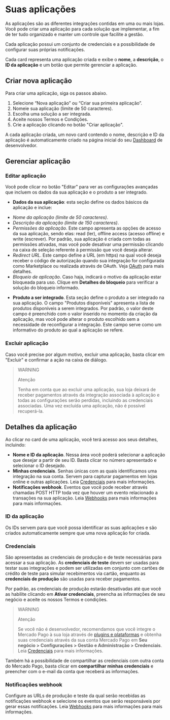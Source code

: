 # Suas aplicações
 
As aplicações são as diferentes integrações contidas em uma ou mais lojas. Você pode criar uma aplicação para cada solução que implementar, a fim de ter tudo organizado e manter um controle que facilite a gestão.
 
Cada aplicação possui um conjunto de credenciais e a possibilidade de configurar suas próprias notificações.
 
Cada card representa uma aplicação criada e exibe o **nome**, a **descrição**, o **ID da aplicação** e um botão que permite gerenciar a aplicação.
 
## Criar nova aplicação
 
Para criar uma aplicação, siga os passos abaixo.
 
1. Selecione “Nova aplicação” ou “Criar sua primeira aplicação”.
2. Nomeie sua aplicação (limite de 50 caracteres).
3. Escolha uma solução a ser integrada.
4. Aceite nossos Termos e Condições.
5. Crie a aplicação clicando no botão "Criar aplicação".
 
A cada aplicação criada, um novo card contendo o nome, descrição e ID da aplicação é automaticamente criado na página inicial do seu [Dashboard](https://www.mercadopago[FAKER][URL][DOMAIN]/developers/dashboard/introduction) de desenvolvedor.

## Gerenciar aplicação
 
### Editar aplicação
Você pode clicar no botão "Editar" para ver as configurações avançadas que incluem os dados da sua aplicação e o produto a ser integrado.
 
* **Dados da sua aplicação**: esta seção define os dados básicos da aplicação e inclue:
 
 - *Nome da aplicação (limite de 50 caracteres)*.
 - *Descrição da aplicação (limite de 150 caracteres)*.
 - *Permissões da aplicação*. Este campo apresenta as opções de acesso da sua aplicação, sendo elas: read (ler), offline access (acesso offline) e write (escrever). Por padrão, sua aplicação é criada com todas as permissões ativadas, mas você pode desativar uma permissão clicando na caixa de seleção referente à permissão que você deseja alterar.
 - *Redirect URL*. Este campo define a URL (em https) na qual você deseja receber o código de autorização quando sua integração for configurada como Marketplace ou realizada através de OAuth. Veja [OAuth](https://www.mercadopago[FAKER][URL][DOMAIN]/developers/pt/guides/security/oauth/introduction) para mais detalhes.
 - *Bloqueio de aplicação*. Caso haja, indicará o motivo da aplicação estar bloqueada para uso. Clique em **Detalhes do bloqueio** para verificar a solução do bloqueio informado.
 
* **Produto a ser integrado**. Esta seção define o produto a ser integrado na sua aplicação. O campo "Produtos disponíveis" apresenta a lista de produtos disponíveis a serem integrados. Por padrão, o valor deste campo é preenchido com o valor inserido no momento da criação da aplicação, mas você pode alterar o produto escolhido sem a necessidade de reconfigurar a integração. Este campo serve como um informativo do produto ao qual a aplicação se refere.
 
### Excluir aplicação
Caso você precise por algum motivo, excluir uma aplicação, basta clicar em "Excluir" e confirmar a ação na caixa de diálogo.
 
> WARNING
>
> Atenção
>
> Tenha em conta que ao excluir uma aplicação, sua loja deixará de receber pagamentos através da integração associada à aplicação e todas as configurações serão perdidas, incluindo as credenciais associadas. Uma vez excluída uma aplicação, não é possível recuperá-la.
 
## Detalhes da aplicação
 
Ao clicar no card de uma aplicação, você terá acesso aos seus detalhes, incluindo:
 
* **Nome e ID da aplicação**. Nessa área você poderá selecionar a aplicação que desejar a partir de seu ID. Basta clicar no número apresentado e selecionar o ID desejado.
* **Minhas credenciais**. Senhas únicas com as quais identificamos uma integração na sua conta. Servem para capturar pagamentos em lojas online e outras aplicações. Leia [Credenciais](https://www.mercadopago[FAKER][URL][DOMAIN]/developers/pt/guides/resources/credentials) para mais informações.
* **Notificações webhook**. Eventos que você pode receber através chamadas POST HTTP toda vez que houver um evento relacionado a transações na sua aplicação. Leia [Webhooks](https://www.mercadopago[FAKER][URL][DOMAIN]/developers/pt/guides/notifications/webhooks) para mais informações para mais informações.
 
### ID da aplicação
Os IDs servem para que você possa identificar as suas aplicações e são criados automaticamente sempre que uma nova aplicação for criada.
 
### Credenciais
São apresentadas as credenciais de produção e de teste necessárias para acessar a sua aplicação. As **credenciais de teste** devem ser usadas para testar suas integrações e podem ser utilizadas em conjunto com cartões de crédito de teste para simular recebimentos via cartão, enquanto as **credenciais de produção** são usadas para receber pagamentos.
 
Por padrão, as credenciais de produção estarão desativadas até que você as habilite clicando em **Ativar credenciais**, preencha as informações de seu negócio e aceite os nossos Termos e condições.
 
> WARNING
>
> Atenção
>
> Se você não é desenvolvedor, recomendamos que você integre o Mercado Pago à sua loja através de [plugins e plataformas](https://www.mercadopago[FAKER][URL][DOMAIN]/developers/pt/gguides/plugins) e obtenha suas credenciais através da sua conta Mercado Pago em **Seu negócio > Configurações > Gestão e Administração > Credenciais**. Leia [Credenciais](https://www.mercadopago[FAKER][URL][DOMAIN]/developers/pt/guides/resources/credentials) para mais informações.
 
Também há a possibilidade de compartilhar as credenciais com outra conta do Mercado Pago, basta clicar em **compartilhar minhas credenciais** e preencher com o e-mail da conta que receberá as informações.
 
### Notificações webhook
Configure as URLs de produção e teste da qual serão recebidas as notificações webhook e selecione os eventos que serão responsáveis por gerar essas notificações. Leia [Webhooks](https://www.mercadopago[FAKER][URL][DOMAIN]/developers/pt/guides/notifications/webhooks) para mais informações para mais informações.